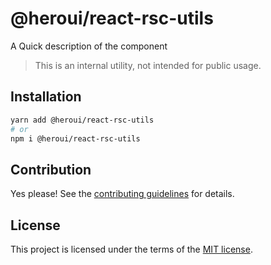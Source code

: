 # @heroui/react-rsc-utils

A Quick description of the component

> This is an internal utility, not intended for public usage.

## Installation

```sh
yarn add @heroui/react-rsc-utils
# or
npm i @heroui/react-rsc-utils
```

## Contribution

Yes please! See the
[contributing guidelines](https://github.com/nextui-org/nextui/blob/master/CONTRIBUTING.md)
for details.

## License

This project is licensed under the terms of the
[MIT license](https://github.com/nextui-org/nextui/blob/master/LICENSE).

